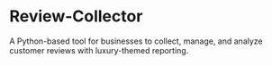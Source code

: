 # Review-Collector
A Python-based tool for businesses to collect, manage, and analyze customer reviews with luxury-themed reporting.
